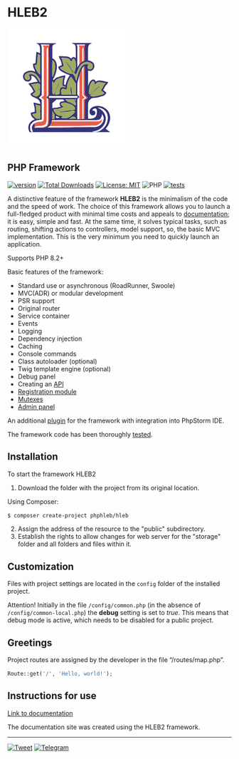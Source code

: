 # HLEB2

[![HLEB LOGO](https://raw.githubusercontent.com/phphleb/hleb/61b20d9135d372c610bb38a49ad383aa5a069964/public/images/logo.png)](https://github.com/phphleb/hleb)

## PHP Framework

[![version](https://poser.pugx.org/phphleb/hleb/v)](https://packagist.org/packages/phphleb/hleb)
[![Total Downloads](https://poser.pugx.org/phphleb/hleb/downloads)](https://packagist.org/packages/phphleb/hleb)
[![License: MIT](https://img.shields.io/badge/License-MIT%20(Free)-31C754.svg)](https://github.com/phphleb/hleb/blob/master/LICENSE)
![PHP](https://img.shields.io/badge/PHP-^8.2-blue)
[![tests](https://github.com/phphleb/framework/actions/workflows/tests.yml/badge.svg?event=push)](https://github.com/phphleb/framework/actions/workflows/tests.yml)



A distinctive feature of the framework **HLEB2** is the minimalism of the code and the speed of work.
The choice of this framework allows you to launch a full-fledged product with minimal time costs and appeals to [documentation](https://hleb2framework.ru); it is easy, simple and fast.
At the same time, it solves typical tasks, such as routing, shifting actions to controllers, model support, so, the basic MVC implementation.
This is the very minimum you need to quickly launch an application.

Supports PHP 8.2+

Basic features of the framework:

+ Standard use or asynchronous (RoadRunner, Swoole)
+ MVC(ADR) or modular development
+ PSR support
+ Original router
+ Service container
+ Events
+ Logging
+ Dependency injection
+ Caching
+ Console commands
+ Class autoloader (optional)
+ Twig template engine (optional)
+ Debug panel
+ Creating an [API](https://github.com/phphleb/api-multitool)
+ [Registration module](https://github.com/phphleb/hlogin)
+ [Mutexes](https://github.com/phphleb/conductor)
+ [Admin panel](https://github.com/phphleb/adminpan)

An additional [plugin](https://plugins.jetbrains.com/plugin/25645-hleb2) for the framework with integration into PhpStorm IDE.

The framework code has been thoroughly [tested](https://github.com/phphleb/tests).

Installation
-----------------------------------
To start the framework HLEB2
1. Download the folder with the project from its original location.

Using Composer:
```bash
$ composer create-project phphleb/hleb
```
2. Assign the address of the resource to the "public" subdirectory.
3. Establish the rights to allow changes for web server for the "storage" folder and all folders and files within it.


Customization
-----------------------------------

Files with project settings are located in the `config` folder of the installed project.

Attention! Initially in the file `/config/common.php`
(in the absence of `/config/common-local.php`)
the **debug** setting is set to _true_.
This means that debug mode is active, which needs to be disabled for a public project.

Greetings
-----------------------------------
Project routes are assigned by the developer in the file “/routes/map.php”.

```php
Route::get('/', 'Hello, world!');
```

Instructions for use
-----------------------------------

[Link to documentation](https://hleb2framework.ru) 

The documentation site was created using the HLEB2 framework.

----------------------

[![Tweet](https://img.shields.io/twitter/url/http/shields.io.svg?style=social)](https://twitter.com/intent/tweet?text=Use%20a%20fast%20and%20simple%20PHP%207-8%20microframework&url=https://github.com/phphleb/hleb&via=phphleb&hashtags=php8.2,framework,developers)  [![Telegram](https://img.shields.io/badge/-Telegram-black?color=white&logo=telegram&style=social)](https://t.me/phphleb)
